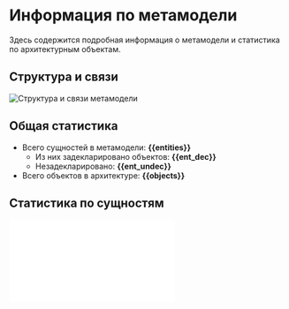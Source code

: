 # Информация по метамодели

Здесь содержится подробная информация о метамодели и статистика по архитектурным объектам.

## Структура и связи 

![Структура и связи метамодели](@entity/mm_discovery.stalker/map_smartants?id=sber.berezka.overview)

## Общая статистика

* Всего сущностей в метамодели: **{{entities}}**
  * Из них задекларировано объектов: **{{ent_dec}}**
  * Незадекларировано: **{{ent_undec}}**
* Всего объектов в архитектуре: **{{objects}}**

## Статистика по сущностям
![Статистика по объектам](@document/mm_discovery.entities.list)
